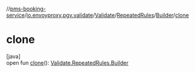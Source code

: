 //[pms-booking-service](../../../../../index.md)/[io.envoyproxy.pgv.validate](../../../index.md)/[Validate](../../index.md)/[RepeatedRules](../index.md)/[Builder](index.md)/[clone](clone.md)

# clone

[java]\
open fun [clone](clone.md)(): [Validate.RepeatedRules.Builder](index.md)